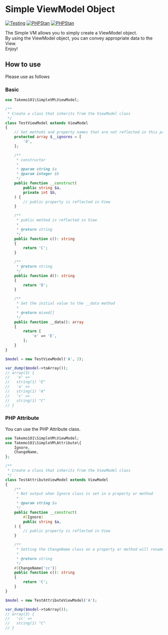 # Simple ViewModel Object

[![Testing](https://github.com/takemo101/simple-vm/actions/workflows/testing.yml/badge.svg)](https://github.com/takemo101/simple-vm/actions/workflows/testing.yml)
[![PHPStan](https://github.com/takemo101/simple-vm/actions/workflows/phpstan.yml/badge.svg)](https://github.com/takemo101/simple-vm/actions/workflows/phpstan.yml)
[![PHPStan](https://github.com/takemo101/simple-vm/actions/workflows/phpstan.yml/badge.svg)](https://github.com/takemo101/simple-vm/actions/workflows/phpstan.yml)

The Simple VM allows you to simply create a ViewModel object.   
By using the ViewModel object, you can convey appropriate data to the View.  
Enjoy!  

## How to use
Please use as follows

### Basic
```php
use Takemo101\SimpleVM\ViewModel;

/**
 * Create a class that inherits from the ViewModel class
 */
class TestViewModel extends ViewModel
{
    // Set methods and property names that are not reflected in this property
    protected array $__ignores = [
        'd',
    ];

    /**
     * constructor
     *
     * @param string $a
     * @param integer $b
     */
    public function __construct(
        public string $a,
        private int $b,
    ) {
        // public property is reflected in View
    }

    /**
     * public method is reflected in View
     *
     * @return string
     */
    public function c(): string
    {
        return 'C';
    }

    /**
     * @return string
     */
    public function d(): string
    {
        return 'D';
    }

    /**
     * Set the initial value to the __data method
     *
     * @return mixed[]
     */
    public function __data(): array
    {
        return [
            'e' => 'E',
        ];
    }
}

$model = new TestViewModel('A', 2);

var_dump($model->toArray());
// array(3) {
//   'e' =>
//   string(1) "E"
//   'a' =>
//   string(1) "A"
//   'c' =>
//   string(1) "C"
// }
```

### PHP Attribute
You can use the PHP Attribute class.
```php
use Takemo101\SimpleVM\ViewModel;
use Takemo101\SimpleVM\Attribute\{
    Ignore,
    ChangeName,
};

/**
 * Create a class that inherits from the ViewModel class
 */
class TestAttributeViewModel extends ViewModel
{
    /**
     * Not output when Ignore class is set in a property or method
     *
     * @param string $a
     */
    public function __construct(
        #[Ignore]
        public string $a,
    ) {
        // public property is reflected in View
    }

    /**
     * Setting the ChangeName class on a property or method will rename the data
     *
     * @return string
     */
    #[ChangeName('cc')]
    public function c(): string
    {
        return 'C';
    }
}

$model = new TestAttributeViewModel('A');

var_dump($model->toArray());
// array(3) {
//   'cc' =>
//   string(1) "C"
// }
```
